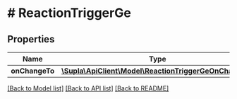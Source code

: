 # # ReactionTriggerGe

## Properties

Name | Type | Description | Notes
------------ | ------------- | ------------- | -------------
**onChangeTo** | [**\Supla\ApiClient\Model\ReactionTriggerGeOnChangeTo**](ReactionTriggerGeOnChangeTo.md) |  | [optional]

[[Back to Model list]](../../README.md#models) [[Back to API list]](../../README.md#endpoints) [[Back to README]](../../README.md)
